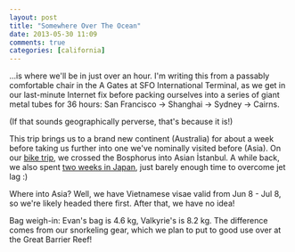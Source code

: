 ```yaml
---
layout: post
title: "Somewhere Over The Ocean"
date: 2013-05-30 11:09
comments: true
categories: [california]
---
```


...is where we'll be in just over an hour. I'm writing this from a passably
comfortable chair in the A Gates at SFO International Terminal, as we get in our
last-minute Internet fix before packing ourselves into a series of giant metal
tubes for 36 hours: San Francisco -> Shanghai -> Sydney -> Cairns.

(If that sounds geographically perverse, that's because it is!)

This trip brings us to a brand new continent (Australia) for about a week
before taking us further into one we've nominally visited before (Asia). On our
[bike trip](http://fearlesstost.github.io/biketotheearth/), we crossed the
Bosphorus into Asian İstanbul. A while back, we also spent
[two weeks in Japan](https://plus.google.com/photos/112473489641783705028/albums/5290167649950225617?banner=pwa),
just barely enough time to overcome jet lag :)

Where into Asia? Well, we have Vietnamese visae valid from Jun 8 - Jul 8, so
we're likely headed there first. After that, we have no idea!

Bag weigh-in: Evan's bag is 4.6 kg, Valkyrie's is 8.2 kg. The difference comes
from our snorkeling gear, which we plan to put to good use over at the Great
Barrier Reef!

